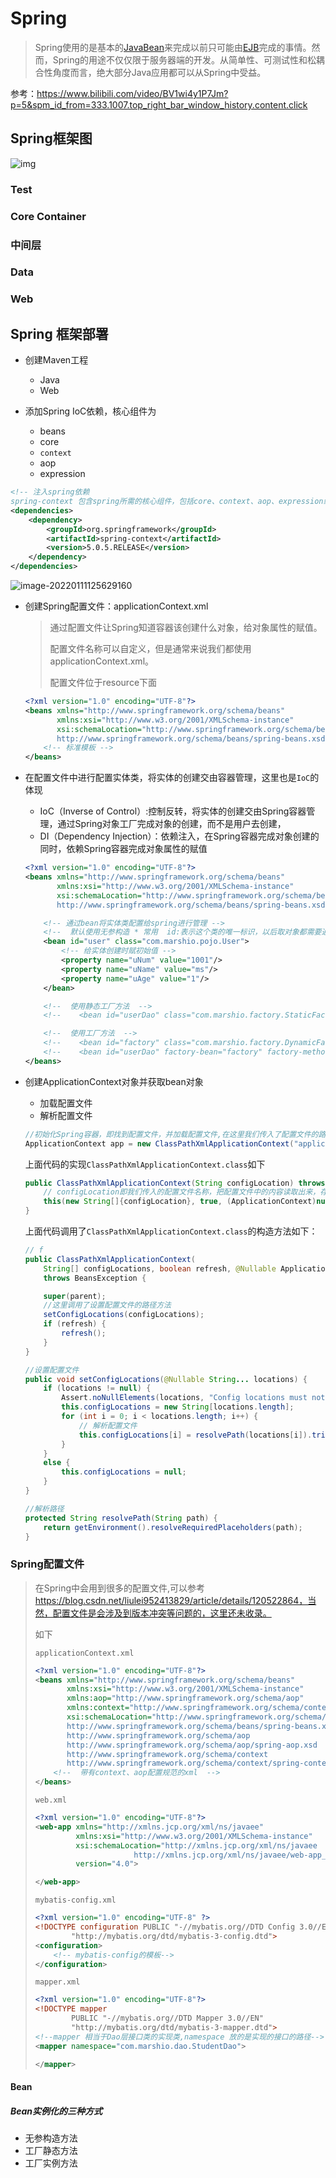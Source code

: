 # Spring

> Spring使用的是基本的[JavaBean](https://baike.baidu.com/item/JavaBean/529577)来完成以前只可能由[EJB](https://baike.baidu.com/item/EJB/144195)完成的事情。然而，Spring的用途不仅仅限于服务器端的开发。从简单性、可测试性和松耦合性角度而言，绝大部分Java应用都可以从Spring中受益。

参考：https://www.bilibili.com/video/BV1wi4y1P7Jm?p=5&spm_id_from=333.1007.top_right_bar_window_history.content.click

## Spring框架图

![img](https://gimg2.baidu.com/image_search/src=http%3A%2F%2Fimage.bubuko.com%2Finfo%2F201912%2F20191215203642824082.png&refer=http%3A%2F%2Fimage.bubuko.com&app=2002&size=f9999,10000&q=a80&n=0&g=0n&fmt=jpeg?sec=1644468709&t=debf909e169b692277d269980268a587)

### Test





### Core Container





### 中间层





### Data





### Web







## Spring 框架部署

- 创建Maven工程
    - Java
    - Web

- 添加Spring IoC依赖，核心组件为
    - beans
    - core
    - `context`
    - aop
    - expression

```xml
<!-- 注入spring依赖 
spring-context 包含spring所需的核心组件，包括core、context、aop、expression组件-->
<dependencies>
    <dependency>
        <groupId>org.springframework</groupId>
        <artifactId>spring-context</artifactId>
        <version>5.0.5.RELEASE</version>
    </dependency>
</dependencies>
```

![image-20220111125629160](https://masuo-github-image.oss-cn-beijing.aliyuncs.com/image/20220111125725.png)

- 创建Spring配置文件：applicationContext.xml

    > 通过配置文件让Spring知道容器该创建什么对象，给对象属性的赋值。
    >
    > 配置文件名称可以自定义，但是通常来说我们都使用applicationContext.xml。
    >
    > 配置文件位于resource下面

    ```xml
    <?xml version="1.0" encoding="UTF-8"?>
    <beans xmlns="http://www.springframework.org/schema/beans"
           xmlns:xsi="http://www.w3.org/2001/XMLSchema-instance"
           xsi:schemaLocation="http://www.springframework.org/schema/beans
           http://www.springframework.org/schema/beans/spring-beans.xsd">
        <!-- 标准模板 -->
    </beans>
    ```

- 在配置文件中进行配置实体类，将实体的创建交由容器管理，这里也是`IoC`的体现

    - IoC（Inverse of Control）:控制反转，将实体的创建交由Spring容器管理，通过Spring对象工厂完成对象的创建，而不是用户去创建，
    - DI（Dependency Injection）：依赖注入，在Spring容器完成对象创建的同时，依赖Spring容器完成对象属性的赋值

    ```xml
    <?xml version="1.0" encoding="UTF-8"?>
    <beans xmlns="http://www.springframework.org/schema/beans"
           xmlns:xsi="http://www.w3.org/2001/XMLSchema-instance"
           xsi:schemaLocation="http://www.springframework.org/schema/beans
           http://www.springframework.org/schema/beans/spring-beans.xsd">
    
        <!-- 通过bean将实体类配置给spring进行管理 -->
        <!--  默认使用无参构造 * 常用  id:表示这个类的唯一标识，以后取对象都需要通过id来获取 -->
        <bean id="user" class="com.marshio.pojo.User">
        	<!-- 给实体创建时赋初始值 -->    
            <property name="uNum" value="1001"/>
            <property name="uName" value="ms"/>
            <property name="uAge" value="1"/>
        </bean>
    
        <!--  使用静态工厂方法  -->
        <!--    <bean id="userDao" class="com.marshio.factory.StaticFactory" factory-method="getUserDao" />-->
    
        <!--  使用工厂方法  -->
        <!--    <bean id="factory" class="com.marshio.factory.DynamicFactory"/>-->
        <!--    <bean id="userDao" factory-bean="factory" factory-method="getUserDao"/>-->
    </beans>
    ```

    

- 创建ApplicationContext对象并获取bean对象

    - 加载配置文件
    - 解析配置文件

    ```java
    //初始化Spring容器，即找到配置文件，并加载配置文件,在这里我们传入了配置文件的路径
    ApplicationContext app = new ClassPathXmlApplicationContext("applicationContext.xml");
    ```

    ​	上面代码的实现`ClassPathXmlApplicationContext.class`如下

    ```java
    public ClassPathXmlApplicationContext(String configLocation) throws BeansException {
        // configLocation即我们传入的配置文件名称，把配置文件中的内容读取出来，存到一个Java对象中
        this(new String[]{configLocation}, true, (ApplicationContext)null);
    }
    ```

    ​	上面代码调用了`ClassPathXmlApplicationContext.class`的构造方法如下：

    ```java
    // f
    public ClassPathXmlApplicationContext(
        String[] configLocations, boolean refresh, @Nullable ApplicationContext parent)
        throws BeansException {
    
        super(parent);
        //这里调用了设置配置文件的路径方法
        setConfigLocations(configLocations);
        if (refresh) {
            refresh();
        }
    }
    
    //设置配置文件
    public void setConfigLocations(@Nullable String... locations) {
        if (locations != null) {
            Assert.noNullElements(locations, "Config locations must not be null");
            this.configLocations = new String[locations.length];
            for (int i = 0; i < locations.length; i++) {
                // 解析配置文件
                this.configLocations[i] = resolvePath(locations[i]).trim();
            }
        }
        else {
            this.configLocations = null;
        }
    }
    
    //解析路径
    protected String resolvePath(String path) {
        return getEnvironment().resolveRequiredPlaceholders(path);
    }
    ```

    



### Spring配置文件

> 在Spring中会用到很多的配置文件,可以参考 https://blog.csdn.net/liulei952413829/article/details/120522864，当然，配置文件是会涉及到版本冲突等问题的，这里还未收录。
>
> 如下
>
> `applicationContext.xml`
>
> ```xml
> <?xml version="1.0" encoding="UTF-8"?>
> <beans xmlns="http://www.springframework.org/schema/beans"
>        xmlns:xsi="http://www.w3.org/2001/XMLSchema-instance"
>        xmlns:aop="http://www.springframework.org/schema/aop"
>        xmlns:context="http://www.springframework.org/schema/context"
>        xsi:schemaLocation="http://www.springframework.org/schema/beans
>        http://www.springframework.org/schema/beans/spring-beans.xsd
>        http://www.springframework.org/schema/aop
>        http://www.springframework.org/schema/aop/spring-aop.xsd
>        http://www.springframework.org/schema/context
>        http://www.springframework.org/schema/context/spring-context.xsd">
>     <!--  带有context、aop配置规范的xml  -->
> </beans>
> ```
>
> `web.xml`
>
> ```xml
> <?xml version="1.0" encoding="UTF-8"?>
> <web-app xmlns="http://xmlns.jcp.org/xml/ns/javaee"
>          xmlns:xsi="http://www.w3.org/2001/XMLSchema-instance"
>          xsi:schemaLocation="http://xmlns.jcp.org/xml/ns/javaee
>                       http://xmlns.jcp.org/xml/ns/javaee/web-app_4_0.xsd"
>          version="4.0">
> 
> </web-app>
> ```
>
> `mybatis-config.xml`
>
> ```xml
> <?xml version="1.0" encoding="UTF-8" ?>
> <!DOCTYPE configuration PUBLIC "-//mybatis.org//DTD Config 3.0//EN"
>         "http://mybatis.org/dtd/mybatis-3-config.dtd">
> <configuration>
>     <!-- mybatis-config的模板-->
> </configuration>
> ```
>
> `mapper.xml`
>
> ```xml
> <?xml version="1.0" encoding="UTF-8"?>
> <!DOCTYPE mapper
>         PUBLIC "-//mybatis.org//DTD Mapper 3.0//EN"
>         "http://mybatis.org/dtd/mybatis-3-mapper.dtd">
> <!--mapper 相当于Dao层接口类的实现类,namespace 放的是实现的接口的路径-->
> <mapper namespace="com.marshio.dao.StudentDao">
> 
> </mapper>
> 
> ```



#### Bean

##### Bean实例化的三种方式

- 无参构造方法
- 工厂静态方法
- 工厂实例方法


